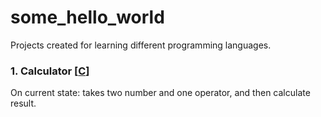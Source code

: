 # some_hello_world
Projects created for learning different programming languages.

### 1. Calculator [[C](https://github.com/Lazres31/some_hello_world/tree/main/c)]
On current state: takes two number and one operator, and then calculate result.
